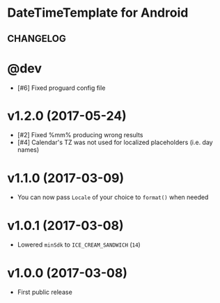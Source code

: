 # DateTimeTemplate for Android #

## CHANGELOG ##

@dev
===================
* [#6] Fixed proguard config file

v1.2.0 (2017-05-24)
===================
* [#2] Fixed %mm% producing wrong results
* [#4] Calendar's TZ was not used for localized placeholders (i.e. day names)

v1.1.0 (2017-03-09)
===================
* You can now pass `Locale` of your choice to `format()` when needed

v1.0.1 (2017-03-08)
===================
* Lowered `minSdk` to `ICE_CREAM_SANDWICH` (`14`)

v1.0.0 (2017-03-08)
===================
* First public release
